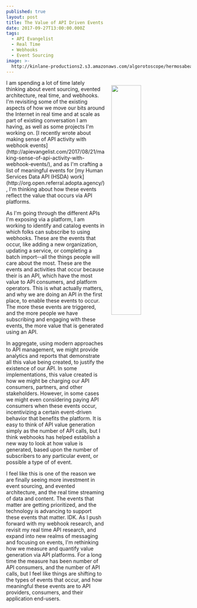 ```yaml
---
published: true
layout: post
title: The Value of API Driven Events
date: 2017-09-27T13:00:00.000Z
tags:
  - API Evangelist
  - Real Time
  - Webhooks
  - Event Sourcing
image: >-
  http://kinlane-productions2.s3.amazonaws.com/algorotoscope/hermosabeach/dark_dali/file-00_00_11_64.jpg
---
```

<p><img src="http://kinlane-productions2.s3.amazonaws.com/algorotoscope/hermosabeach/dark_dali/file-00_00_11_64.jpg" align="right" width="40%" style="padding: 15px;" /></p>I am spending a lot of time lately thinking about event sourcing, evented architecture, real time, and webhooks. I'm revisiting some of the existing aspects of how we move our bits around the Internet in real time and at scale as part of existing conversation I am having, as well as some projects I'm working on. [I recently wrote about making sense of API activity with webhook events](http://apievangelist.com/2017/08/21/making-sense-of-api-activity-with-webhook-events/), and as I'm crafting a list of meaningful events for [my Human Services Data API (HSDA) work](http://org.open.referral.adopta.agency/), I'm thinking about how these events reflect the value that occurs via API platforms.

As I'm going through the different APIs I'm exposing via a platform, I am working to identify and catalog events in which folks can subscribe to using webhooks. These are the events that occur, like adding a new organization, updating a service, or completing a batch import--all the things people will care about the most. These are the events and activities that occur because their is an API, which have the most value to API consumers, and platform operators. This is what actually matters, and why we are doing an API in the first place, to enable these events to occur. The more these events are triggered, and the more people we have subscribing and engaging with these events, the more value that is generated using an API.

In aggregate, using modern approaches to API management, we might provide analytics and reports that demonstrate all this value being created, to justify the existence of our API. In some implementations, this value created is how we might be charging our API consumers, partners, and other stakeholders. However, in some cases we might even considering paying API consumers when these events occur, incentivizing a certain event-driven behavior that benefits the platform. It is easy to think of API value generation simply as the number of API calls, but I think webhooks has helped establish a new way to look at how value is generated, based upon the number of subscribers to any particular event, or possible a type of of event.

I feel like this is one of the reason we are finally seeing more investment in event sourcing, and evented architecture, and the real time streaming of data and content. The events that matter are getting prioritized, and the technology is advancing to support these events that matter. IDK. As I push forward with my webhook research, and revisit my real time API research, and expand into new realms of messaging and focusing on events, I'm rethinking how we measure and quantify value generation via API platforms. For a long time the measure has been number of API consumers, and the number of API calls, but I feel like things are shifting to the types of events that occur, and how meaningful these events are to API providers, consumers, and their application end-users.
